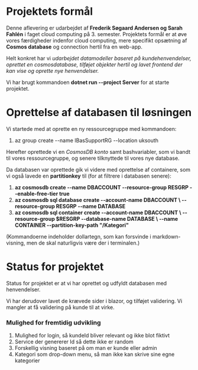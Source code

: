 # Projektets formål

Denne aflevering er udarbejdet af **Frederik Søgaard Andersen og Sarah Fahlén** i faget cloud computing på 3. semester. 
Projektets formål er at øve vores færdigheder indenfor cloud computing, mere specifikt opsætning af **Cosmos database** og connection hertil fra en web-app. 

Helt konkret har vi *udarbejdet datamodeller baseret på kundehenvendelser, oprettet en cosmosdatabase, tilføjet objekter hertil og lavet frontend der kan vise og oprette nye henvendelser.*

Vi har brugt kommandoen **dotnet run --project Server** for at starte projektet.

# Oprettelse af databasen til løsningen
Vi startede med at oprette en ny ressourcegruppe med kommandoen:

1. az group create --name IBasSupportRG --location uksouth

Herefter oprettede vi en *CosmosDB konto* samt bashvariabler, som vi bandt til vores ressourcegruppe, og senere tilknyttede til vores nye database. 

Da databasen var oprettede gik vi videre med oprettelse af containere, som vi også lavede en **partitionkey** til (for at filtrere i databasen senere):
1. **az cosmosdb create --name DBACCOUNT --resource-group RESGRP --enable-free-tier true**
2. **az cosmosdb sql database create --account-name DBACCOUNT \ --resource-group RESGRP --name DATABASE**
3. **az cosmosdb sql container create --account-name DBACCOUNT \ --resource-group $RESGRP --database-name DATABASE \ --name CONTAINER --partition-key-path "/Kategori"**

(Kommandoerne indeholder dollartegn, som kan forsvinde i markdown-visning, men de skal naturligvis være der i terminalen.)


# Status for projektet
Status for projektet er at vi har oprettet og udfyldt databasen med henvendelser. 

Vi har derudover lavet de krævede sider i blazor, og tilføjet validering. Vi mangler at få validering på kunde til at virke.


### Mulighed for fremtidig udvikling
1. Mulighed for login, så kundeId bliver relevant og ikke blot fiktivt
2. Service der genererer Id så dette ikke er random
3. Forskellig visning baseret på om man er kunde eller admin
4. Kategori som drop-down menu, så man ikke kan skrive sine egne kategorier

